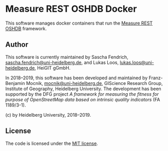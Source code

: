 # Measure REST OSHDB Docker

This software manages docker containers that run the [Measure REST OSHDB](https://github.com/giscience/oshdb) framework.

## Author

This software is currently maintained by Sascha Fendrich, <sascha.fendrich@uni-heidelberg.de>, and Lukas Loos, <lukas.loos@uni-heidelberg.de>, HeiGIT gGmbH.

In 2018–2019, this software has been developed and maintained by Franz-Benjamin Mocnik, <mocnik@uni-heidelberg.de>, GIScience Research Group, Institute of Geography, Heidelberg University. The development has been supported by the DFG project *A framework for measuring the fitness for purpose of OpenStreetMap data based on intrinsic quality indicators* (FA 1189/3-1).

(c) by Heidelberg University, 2018–2019.

## License

The code is licensed under the [MIT license](https://github.com/giscience/measures-rest-oshdb/blob/master/LICENSE).
